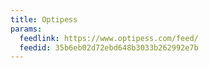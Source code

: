 ```yaml
---
title: Optipess
params:
  feedlink: https://www.optipess.com/feed/
  feedid: 35b6eb02d72ebd648b3033b262992e7b
---
```


